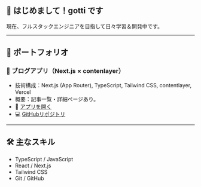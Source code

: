 ## 👋 はじめまして！gotti です

現在、フルスタックエンジニアを目指して日々学習＆開発中です。

---

## 📌 ポートフォリオ

### 📝 ブログアプリ（Next.js × contenlayer）

- 技術構成：Next.js (App Router), TypeScript, Tailwind CSS, contentlayer, Vercel
- 概要：記事一覧・詳細ページあり。
- 🔗 [アプリを開く]()
- 💻 [GitHubリポジトリ](https://github.com/github-gotti)

---

## 🛠 主なスキル

- TypeScript / JavaScript
- React / Next.js
- Tailwind CSS
- Git / GitHub
